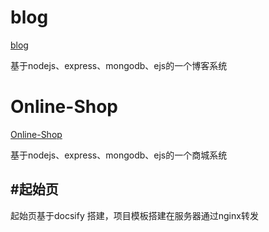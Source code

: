

# blog

[blog](http://school.gwhim.cn:30101)

基于nodejs、express、mongodb、ejs的一个博客系统

# Online-Shop

[Online-Shop](http://school.gwhim.cn:30201)

基于nodejs、express、mongodb、ejs的一个商城系统



## #起始页

起始页基于docsify 搭建，项目模板搭建在服务器通过nginx转发

